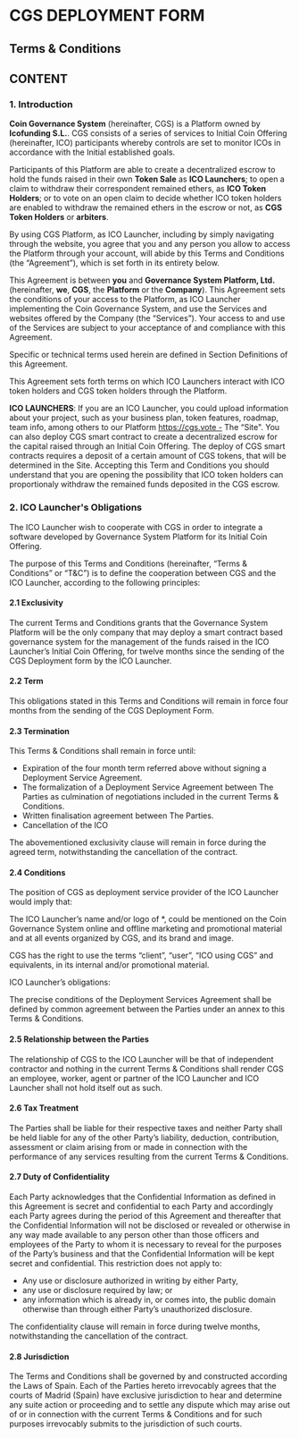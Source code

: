 # CGS DEPLOYMENT FORM
## Terms & Conditions

## CONTENT

### 1. **Introduction**

**Coin Governance System** (hereinafter, CGS) is a Platform owned by **Icofunding S.L.**. CGS consists of a series of services to Initial Coin Offering (hereinafter, ICO) participants whereby controls are set to monitor ICOs in accordance with the Initial established goals.

Participants of this Platform are able to create a decentralized escrow to hold the funds raised in their own **Token Sale** as **ICO Launchers**; to open a claim to withdraw their correspondent remained ethers, as **ICO Token Holders**; or to vote on an open claim to decide whether ICO token holders are enabled to withdraw the remained ethers in the escrow or not, as **CGS Token Holders** or **arbiters**.

By using CGS Platform, as ICO Launcher, including by simply navigating through the website, you agree that you and any person you allow to access the Platform through your account, will abide by this Terms and Conditions (the “Agreement”), which is set forth in its entirety below. 

This Agreement is between **you** and **Governance System Platform, Ltd.** (hereinafter, **we**, **CGS**, the **Platform** or the **Company**). This Agreement sets the conditions of your access to the Platform, as ICO Launcher implementing the Coin Governance System, and use the Services and websites offered by the Company (the “Services”). Your access to and use of the Services are subject to your acceptance of and compliance with this Agreement. 

Specific or technical terms used herein are defined in Section Definitions of this Agreement.

This Agreement sets forth terms on which ICO Launchers interact with ICO token holders and CGS token holders through the Platform.

**ICO LAUNCHERS**: If you are an ICO Launcher, you could upload information about your project, such as your business plan, token features, roadmap, team info, among others to our Platform https://cgs.vote - The “Site". You can also deploy CGS smart contract to create a decentralized escrow for the capital raised through an Initial Coin Offering. The deploy of CGS smart contracts requires a deposit of a certain amount of CGS tokens, that will be determined in the Site. Accepting this Term and Conditions you should understand that you are opening the possibility that ICO token holders can proportionaly withdraw the remained funds deposited in the CGS escrow.

### 2. **ICO Launcher's Obligations**

The ICO Launcher wish to cooperate with CGS in order to integrate a software developed by Governance System Platform for its Initial Coin Offering.
 
The purpose of this Terms and Conditions (hereinafter, “Terms & Conditions” or “T&C”) is to define the cooperation between CGS and the ICO Launcher, according to the following principles:

#### 2.1 **Exclusivity**

The current Terms and Conditions grants that the Governance System Platform will be the only company that may deploy a smart contract based governance system for the management of the funds raised in the ICO Launcher’s Initial Coin Offering, for twelve months since the sending of the CGS Deployment form by the ICO Launcher.

#### 2.2 **Term**
 
This obligations stated in this Terms and Conditions will remain in force four months from the sending of the CGS Deployment Form.

#### 2.3 Termination
 
This Terms & Conditions shall remain in force until:
 
 
* Expiration of the four month term referred above without signing a Deployment Service Agreement. 
* The formalization of a Deployment Service Agreement between The Parties as culmination of negotiations included in the current Terms & Conditions.
* Written finalisation agreement between The Parties.
* Cancellation of the ICO

The abovementioned exclusivity clause will remain in force during the agreed term, notwithstanding the cancellation of the contract.

#### 2.4 Conditions
 
The position of CGS as deployment service provider of the ICO Launcher would imply that:

The ICO Launcher’s name and/or logo of *, could be mentioned on the Coin Governance System online and offline marketing and promotional material and at all events organized by CGS, and its brand and image.

CGS has the right to use the terms “client”, “user”, “ICO using CGS” and equivalents, in its internal and/or promotional material.
 
ICO Launcher’s obligations:

The precise conditions of the Deployment Services Agreement shall be defined by common agreement between the Parties under an annex to this Terms & Conditions.

#### 2.5 Relationship between the Parties
 
The relationship of CGS to the ICO Launcher will be that of independent contractor and nothing in the current Terms & Conditions shall render CGS an employee, worker, agent or partner of the ICO Launcher and ICO Launcher shall not hold itself out as such.

#### 2.6 Tax Treatment
 
The Parties shall be liable for their respective taxes and neither Party shall be held liable for any of the other Party’s liability, deduction, contribution, assessment or claim arising from or made in connection with the performance of any services resulting from the current Terms & Conditions.

#### 2.7 Duty of Confidentiality
 
Each Party acknowledges that the Confidential Information as defined in this Agreement is secret and confidential to each Party and accordingly each Party agrees during the period of this Agreement and thereafter that the Confidential Information will not be disclosed or revealed or otherwise in any way made available to any person other than those officers and employees of the Party to whom it is necessary to reveal for the purposes of the Party’s business and that the Confidential Information will be kept secret and confidential.  This restriction does not apply to:

* Any use or disclosure authorized in writing by either Party,
* any use or disclosure required by law; or
* any information which is already in, or comes into, the public domain otherwise than through either Party’s unauthorized disclosure.

The confidentiality clause will remain in force during twelve months, notwithstanding the cancellation of the contract.

#### 2.8 Jurisdiction
 
The Terms and Conditions shall be governed by and constructed according the Laws of Spain. Each of the Parties hereto irrevocably agrees that the courts of Madrid (Spain) have exclusive jurisdiction to hear and determine any suite action or proceeding and to settle any dispute which may arise out of or in connection with the current Terms & Conditions and for such purposes irrevocably submits to the jurisdiction of such courts.









